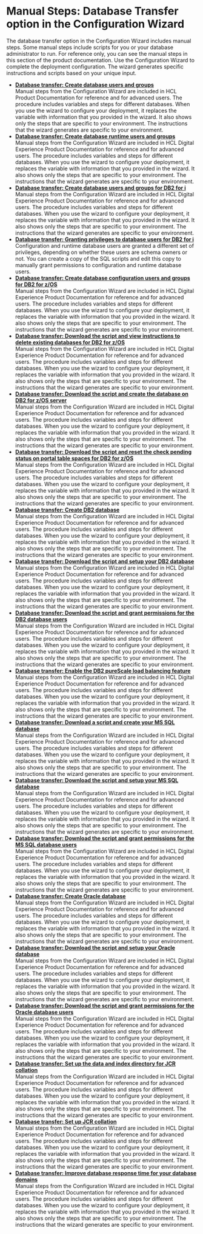 # Manual Steps: Database Transfer option in the Configuration Wizard

The database transfer option in the Configuration Wizard includes manual steps. Some manual steps include scripts for you or your database administrator to run. For reference only, you can see the manual steps in this section of the product documentation. Use the Configuration Wizard to complete the deployment configuration. The wizard generates specific instructions and scripts based on your unique input.

-   **[Database transfer: Create database users and groups](kc-db-ugroups.md)**  
Manual steps from the Configuration Wizard are included in HCL Product Documentation for reference and for advanced users. The procedure includes variables and steps for different databases. When you use the wizard to configure your deployment, it replaces the variable with information that you provided in the wizard. It also shows only the steps that are specific to your environment. The instructions that the wizard generates are specific to your environment.
-   **[Database transfer: Create database runtime users and groups](kc-db-run-ugroups.md)**  
Manual steps from the Configuration Wizard are included in HCL Digital Experience Product Documentation for reference and for advanced users. The procedure includes variables and steps for different databases. When you use the wizard to configure your deployment, it replaces the variable with information that you provided in the wizard. It also shows only the steps that are specific to your environment. The instructions that the wizard generates are specific to your environment.
-   **[Database transfer: Create database users and groups for DB2 for i](kc-db-ugroups-db2i.md)**  
Manual steps from the Configuration Wizard are included in HCL Digital Experience Product Documentation for reference and for advanced users. The procedure includes variables and steps for different databases. When you use the wizard to configure your deployment, it replaces the variable with information that you provided in the wizard. It also shows only the steps that are specific to your environment. The instructions that the wizard generates are specific to your environment.
-   **[Database transfer: Granting privileges to database users for DB2 for i](unix_db2i_priv_dbusers_common.md)**  
Configuration and runtime database users are granted a different set of privileges, depending on whether these users are schema owners or not. You can create a copy of the SQL scripts and edit this copy to manually grant permissions to configuration and runtime database users.
-   **[Database transfer: Create database configuration users and groups for DB2 for z/OS](kc-db-db2zos-ugroup.md)**  
Manual steps from the Configuration Wizard are included in HCL Digital Experience Product Documentation for reference and for advanced users. The procedure includes variables and steps for different databases. When you use the wizard to configure your deployment, it replaces the variable with information that you provided in the wizard. It also shows only the steps that are specific to your environment. The instructions that the wizard generates are specific to your environment.
-   **[Database transfer: Download the script and view instructions to delete existing databases for DB2 for z/OS](kc-db-db2zos-deletedbs.md)**  
Manual steps from the Configuration Wizard are included in HCL Digital Experience Product Documentation for reference and for advanced users. The procedure includes variables and steps for different databases. When you use the wizard to configure your deployment, it replaces the variable with information that you provided in the wizard. It also shows only the steps that are specific to your environment. The instructions that the wizard generates are specific to your environment.
-   **[Database transfer: Download the script and create the database on DB2 for z/OS server](kc-db-createdb-db2zos.md)**  
Manual steps from the Configuration Wizard are included in HCL Digital Experience Product Documentation for reference and for advanced users. The procedure includes variables and steps for different databases. When you use the wizard to configure your deployment, it replaces the variable with information that you provided in the wizard. It also shows only the steps that are specific to your environment. The instructions that the wizard generates are specific to your environment.
-   **[Database transfer: Download the script and reset the check pending status on portal table spaces for DB2 for z/OS](kc-db-db2zos-pending.md)**  
Manual steps from the Configuration Wizard are included in HCL Digital Experience Product Documentation for reference and for advanced users. The procedure includes variables and steps for different databases. When you use the wizard to configure your deployment, it replaces the variable with information that you provided in the wizard. It also shows only the steps that are specific to your environment. The instructions that the wizard generates are specific to your environment.
-   **[Database transfer: Create DB2 database](kc-db-createdb-db2.md)**  
Manual steps from the Configuration Wizard are included in HCL Digital Experience Product Documentation for reference and for advanced users. The procedure includes variables and steps for different databases. When you use the wizard to configure your deployment, it replaces the variable with information that you provided in the wizard. It also shows only the steps that are specific to your environment. The instructions that the wizard generates are specific to your environment.
-   **[Database transfer: Download the script and setup your DB2 database](kc-db-setupdb-db2.md)**  
Manual steps from the Configuration Wizard are included in HCL Digital Experience Product Documentation for reference and for advanced users. The procedure includes variables and steps for different databases. When you use the wizard to configure your deployment, it replaces the variable with information that you provided in the wizard. It also shows only the steps that are specific to your environment. The instructions that the wizard generates are specific to your environment.
-   **[Database transfer: Download the script and grant permissions for the DB2 database users](kc-db-grantpermrun-db2.md)**  
Manual steps from the Configuration Wizard are included in HCL Digital Experience Product Documentation for reference and for advanced users. The procedure includes variables and steps for different databases. When you use the wizard to configure your deployment, it replaces the variable with information that you provided in the wizard. It also shows only the steps that are specific to your environment. The instructions that the wizard generates are specific to your environment.
-   **[Database transfer: Enable the DB2 pureScale load balancing feature](kc-db-db2purescale-load.md)**  
Manual steps from the Configuration Wizard are included in HCL Digital Experience Product Documentation for reference and for advanced users. The procedure includes variables and steps for different databases. When you use the wizard to configure your deployment, it replaces the variable with information that you provided in the wizard. It also shows only the steps that are specific to your environment. The instructions that the wizard generates are specific to your environment.
-   **[Database transfer: Download a script and create your MS SQL database](kc-db-createdb-mssql.md)**  
Manual steps from the Configuration Wizard are included in HCL Digital Experience Product Documentation for reference and for advanced users. The procedure includes variables and steps for different databases. When you use the wizard to configure your deployment, it replaces the variable with information that you provided in the wizard. It also shows only the steps that are specific to your environment. The instructions that the wizard generates are specific to your environment.
-   **[Database transfer: Download the script and setup your MS SQL database](kc-db-setupdb-mssql.md)**  
Manual steps from the Configuration Wizard are included in HCL Digital Experience Product Documentation for reference and for advanced users. The procedure includes variables and steps for different databases. When you use the wizard to configure your deployment, it replaces the variable with information that you provided in the wizard. It also shows only the steps that are specific to your environment. The instructions that the wizard generates are specific to your environment.
-   **[Database transfer: Download the script and grant permissions for the MS SQL database users](kc-db-grantpermrun-mssql.md)**  
Manual steps from the Configuration Wizard are included in HCL Digital Experience Product Documentation for reference and for advanced users. The procedure includes variables and steps for different databases. When you use the wizard to configure your deployment, it replaces the variable with information that you provided in the wizard. It also shows only the steps that are specific to your environment. The instructions that the wizard generates are specific to your environment.
-   **[Database transfer: Create Oracle database](kc-db-createdb-orc.md)**  
Manual steps from the Configuration Wizard are included in HCL Digital Experience Product Documentation for reference and for advanced users. The procedure includes variables and steps for different databases. When you use the wizard to configure your deployment, it replaces the variable with information that you provided in the wizard. It also shows only the steps that are specific to your environment. The instructions that the wizard generates are specific to your environment.
-   **[Database transfer: Download the script and setup your Oracle database](kc-db-setupdb-oracle.md)**  
Manual steps from the Configuration Wizard are included in HCL Digital Experience Product Documentation for reference and for advanced users. The procedure includes variables and steps for different databases. When you use the wizard to configure your deployment, it replaces the variable with information that you provided in the wizard. It also shows only the steps that are specific to your environment. The instructions that the wizard generates are specific to your environment.
-   **[Database transfer: Download the script and grant permissions for the Oracle database users](kc-db-grantpermrun-oracle.md)**  
Manual steps from the Configuration Wizard are included in HCL Digital Experience Product Documentation for reference and for advanced users. The procedure includes variables and steps for different databases. When you use the wizard to configure your deployment, it replaces the variable with information that you provided in the wizard. It also shows only the steps that are specific to your environment. The instructions that the wizard generates are specific to your environment.
-   **[Database transfer: Set up the data and index directory for JCR collation](kc-db-jcr-datadir-db2.md)**  
Manual steps from the Configuration Wizard are included in HCL Digital Experience Product Documentation for reference and for advanced users. The procedure includes variables and steps for different databases. When you use the wizard to configure your deployment, it replaces the variable with information that you provided in the wizard. It also shows only the steps that are specific to your environment. The instructions that the wizard generates are specific to your environment.
-   **[Database transfer: Set up JCR collation](kc-db-jcr-db2.md)**  
 Manual steps from the Configuration Wizard are included in HCL Digital Experience Product Documentation for reference and for advanced users. The procedure includes variables and steps for different databases. When you use the wizard to configure your deployment, it replaces the variable with information that you provided in the wizard. It also shows only the steps that are specific to your environment. The instructions that the wizard generates are specific to your environment.
-   **[Database transfer: Improve database response time for your database domains](kc-db-jcr-performance-db2.md)**  
Manual steps from the Configuration Wizard are included in HCL Digital Experience Product Documentation for reference and for advanced users. The procedure includes variables and steps for different databases. When you use the wizard to configure your deployment, it replaces the variable with information that you provided in the wizard. It also shows only the steps that are specific to your environment. The instructions that the wizard generates are specific to your environment.



